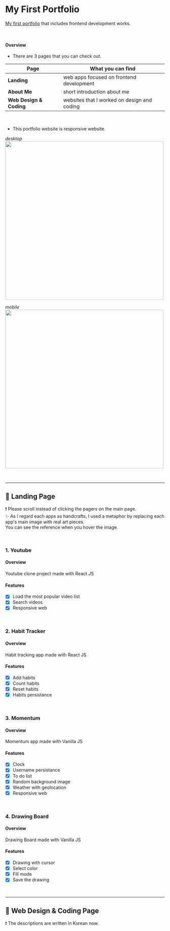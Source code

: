 # My First Portfolio
[My first portfolio](https://jo-soyoung.github.io/my-first-portfolio/) that includes frontend development works.

<br/>

#### Overview
- There are 3 pages that you can check out.

|Page|What you can find|
|-- |--|
|**Landing**|web apps focused on frontend development|
|**About Me**|short introduction about me|
|**Web Design & Coding**|websites that I worked on design and coding|

<br/>


- This portfolio website is responsive website.

_desktop_ 
<br/>
<img src="https://postfiles.pstatic.net/MjAyMTA0MjhfMjI0/MDAxNjE5NTM3NTYwMDU0.wVxMoS_NWWoPczWn0RMQg7vIYR6mpQ91w7rK-nXIugkg.0wkq3DHEp2Itae2n4gYnpkTHZRf7Z3hMg5mhBdZbFEYg.PNG.cookr3/image.png?type=w773" width="500" />

_mobile_
<br/>
<img src="https://postfiles.pstatic.net/MjAyMTA0MjhfMjM3/MDAxNjE5NTQwMTEzNzM3.gk9nCN8G8z_pZxdgdeAiUIbjNQ8xhRCyDBa4vIn2_bYg.zSLSyWvQ4TyxwBg_cyPTGVSX3o42wju_lB2PwLB8js0g.JPEG.cookr3/IMG_8436.jpg?type=w773" width="500" />


<br/>


---

## :book: Landing Page
❗ Please scroll instead of clicking the pagers on the main page.
<br/>
✨ As I regard each apps as handcrafts, I used a metaphor by replacing each app's main image with real art pieces. <br/>
You can see the reference when you hover the image.


<br/>

### 1. Youtube
#### Overview
Youtube clone project made with React JS

#### Features
* [x] Load the most popular video list
* [x] Search videos
* [x] Responsive web

<br/>

### 2. Habit Tracker
#### Overview
Habit tracking app made with React JS

#### Features
* [x] Add habits
* [x] Count habits
* [x] Reset habits
* [x] Habits persistance

<br/>


### 3. Momentum
#### Overview
Momentum app made with Vanilla JS

#### Features
* [x] Clock
* [x] Username persistance
* [x] To do list
* [x] Random background image
* [x] Weather with geolocation
* [x] Responsive web

<br/>


### 4. Drawing Board
#### Overview
Drawing Board made with Vanilla JS

#### Features
* [x] Drawing with cursor
* [x] Select color
* [x] Fill mode
* [x] Save the drawing

<br/>

---

## :book: Web Design & Coding Page
:exclamation: The descriptions are written in Korean now.

<br/>
